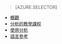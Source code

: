 > [AZURE.SELECTOR]
- [概觀](../articles/application-insights/app-insights-analytics.md)
- [分析的教學課程](../articles/application-insights/app-insights-analytics-tour.md)
- [使用分析](../articles/application-insights/app-insights-analytics-using.md)
- [語言參考](../articles/application-insights/app-insights-analytics-reference.md)

<!---HONumber=AcomDC_0608_2016-->